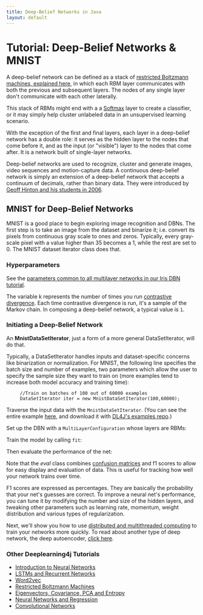 ```yaml
---
title: Deep-Belief Networks in Java
layout: default
---
```


# Tutorial: Deep-Belief Networks & MNIST

A deep-belief network can be defined as a stack of [restricted Boltzmann machines, explained here](./restrictedboltzmannmachine.html), in which each RBM layer communicates with both the previous and subsequent layers. The nodes of any single layer don't communicate with each other laterally. 

This stack of RBMs might end with a a [Softmax](./glossary.html#softmax) layer to create a classifier, or it may simply help cluster unlabeled data in an unsupervised learning scenario. 

With the exception of the first and final layers, each layer in a deep-belief network has a double role: it serves as the hidden layer to the nodes that come before it, and as the input (or "visible") layer to the nodes that come after. It is a network built of single-layer networks. 

Deep-belief networks are used to recognize, cluster and generate images, video sequences and motion-capture data. A continuous deep-belief network is simply an extension of a deep-belief network that accepts a continuum of decimals, rather than binary data. They were introduced by [Geoff Hinton and his students in 2006](http://www.cs.toronto.edu/~hinton/absps/fastnc.pdf).

## MNIST for Deep-Belief Networks

MNIST is a good place to begin exploring image recognition and DBNs. The first step is to take an image from the dataset and binarize it; i.e. convert its pixels from continuous gray scale to ones and zeros. Typically, every gray-scale pixel with a value higher than 35 becomes a 1, while the rest are set to 0. The MNIST dataset iterator class does that.

### Hyperparameters

See the [parameters common to all multilayer networks in our Iris DBN tutorial](./iris-flower-dataset-tutorial).

The variable k represents the number of times you run [contrastive divergence](./glossary.html#contrastivedivergence). Each time contrastive divergence is run, it's a sample of the Markov chain. In composing a deep-belief network, a typical value is `1`.

### Initiating a Deep-Belief Network

An **MnistDataSetIterator**, just a form of a more general DataSetIterator, will do that. 

Typically, a DataSetIterator handles inputs and dataset-specific concerns like binarization or normalization. For MNIST, the following line specifies the batch size and number of examples, two parameters which allow the user to specify the sample size they want to train on (more examples tend to increase both model accuracy and training time):
         
         //Train on batches of 100 out of 60000 examples
         DataSetIterator iter = new MnistDataSetIterator(100,60000);

Traverse the input data with the `MnistDataSetIterator`. (You can see the entire example [here](https://github.com/deeplearning4j/dl4j-0.4-examples/blob/master/src/main/java/org/deeplearning4j/examples/unsupervised/deepbelief/DBNMnistFullExample.java), and download it with [DL4J's examples repo](https://github.com/deeplearning4j/dl4j-0.4-examples/).)

<script src="http://gist-it.appspot.com/https://github.com/deeplearning4j/dl4j-0.4-examples/blob/master/src/main/java/org/deeplearning4j/examples/unsupervised/deepbelief/DBNMnistFullExample.java?slice=42:45"></script>

Set up the DBN with a `MultiLayerConfiguration` whose layers are RBMs:

<script src="http://gist-it.appspot.com/https://github.com/deeplearning4j/dl4j-0.4-examples/blob/master/src/main/java/org/deeplearning4j/examples/unsupervised/deepbelief/DBNMnistFullExample.java?slice=45:75"></script>

Train the model by calling `fit`:

<script src="http://gist-it.appspot.com/https://github.com/deeplearning4j/dl4j-0.4-examples/blob/master/src/main/java/org/deeplearning4j/examples/unsupervised/deepbelief/DBNMnistFullExample.java?slice=75:82"></script>

Then evaluate the performance of the net:

<script src="http://gist-it.appspot.com/https://github.com/deeplearning4j/dl4j-0.4-examples/blob/master/src/main/java/org/deeplearning4j/examples/unsupervised/deepbelief/DBNMnistFullExample.java?slice=82:91"></script>

Note that the *eval* class combines [confusion matrices](./glossary.html#confusionmatrix) and f1 scores to allow for easy display and evaluation of data. This is useful for tracking how well your network trains over time. 

F1 scores are expressed as percentages. They are basically the probability that your net's guesses are correct. To improve a neural net's performance, you can tune it by modifying the number and size of the hidden layers, and tweaking other parameters such as learning rate, momentum, weight distribution and various types of regularization.

Next, we'll show you how to use [distributed and multithreaded computing](./iterativereduce) to train your networks more quickly. To read about another type of deep network, the deep autoencoder, [click here](./deepautoencoder). 

### <a name="beginner">Other Deeplearning4j Tutorials</a>
* [Introduction to Neural Networks](./neuralnet-overview)
* [LSTMs and Recurrent Networks](./lstm)
* [Word2vec](./word2vec)
* [Restricted Boltzmann Machines](./restrictedboltzmannmachine)
* [Eigenvectors, Covariance, PCA and Entropy](./eigenvector)
* [Neural Networks and Regression](./linear-regression)
* [Convolutional Networks](./convolutionalnets)
